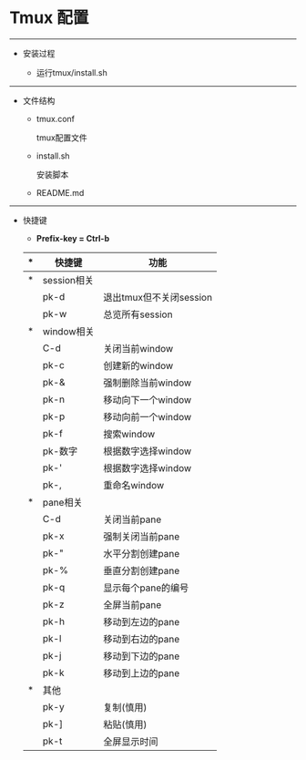 # Tmux 配置
----

* 安装过程

    * 运行tmux/install.sh

----

* 文件结构

    * tmux.conf
        
        tmux配置文件

    * install.sh
    
        安装脚本

    * README.md

----

* 快捷键

    * **Prefix-key = Ctrl-b**

    |*|快捷键|功能|
    |-|------|----| 
    |*|session相关||
    ||pk-d|退出tmux但不关闭session|
    ||pk-w|总览所有session|
    |*|window相关||
    ||C-d|关闭当前window|
    ||pk-c|创建新的window|
    ||pk-&|强制删除当前window|
    ||pk-n|移动向下一个window|
    ||pk-p|移动向前一个window|
    ||pk-f|搜索window|
    ||pk-数字|根据数字选择window|
    ||pk-'|根据数字选择window|
    ||pk-,|重命名window|
    |*|pane相关||
    ||C-d|关闭当前pane|
    ||pk-x|强制关闭当前pane|
    ||pk-"|水平分割创建pane|
    ||pk-%|垂直分割创建pane|
    ||pk-q|显示每个pane的编号|
    ||pk-z|全屏当前pane|
    ||pk-h|移动到左边的pane|
    ||pk-l|移动到右边的pane|
    ||pk-j|移动到下边的pane|
    ||pk-k|移动到上边的pane|
    |*|其他||
    ||pk-y|复制(慎用)|
    ||pk-]|粘贴(慎用)|
    ||pk-t|全屏显示时间|
